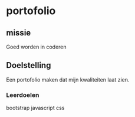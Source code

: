 # portofolio

## missie
Goed worden in coderen 

## Doelstelling
Een portofolio maken dat mijn kwaliteiten laat zien.

### Leerdoelen
bootstrap
javascript
css 